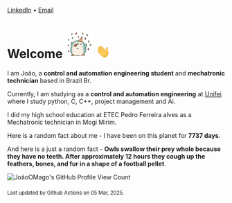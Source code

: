 [LinkedIn](https://www.linkedin.com/in/joão-pedro-gozzoli-b95641301/) &bull;
[Email](joaopedrogozzoli@gmail.com)

# Welcome <img src="happy.gif" height="64px" /> <img src="wave.gif" height="32px" />

I am João, a  **control and automation engineering student** and **mechatronic technician** based in Brazil Br.

Currently, I am studying as a **control and automation engineering** at [Unifei](https://unifei.edu.br) where I study python, C, C++, project management and Ai.

I did my high school education at ETEC Pedro Ferreira alves as a Mechatronic technician in Mogi Mirim.

Here is a random fact about me - I have been on this planet for **7737 days**.

And here is a just a random fact -  **Owls swallow their prey whole because they have no teeth. After approximately 12 hours they cough up the feathers, bones, and fur in a shape of a football pellet**.

![JoãoOMago's GitHub Profile View Count](https://komarev.com/ghpvc/?username=JoaoOMago)

<sub>Last updated by Github Actions on 05 Mar, 2025.</sub>
